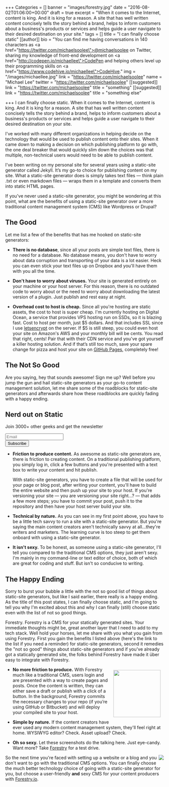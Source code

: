+++
Categories = []
banner = "images/forestry.jpg"
date = "2016-08-02T01:06:00+00:00"
draft = true
excerpt = "When it comes to the Internet, content is king. And it is king for a reason. A site that has well written content concisely tells the story behind a brand, helps to inform customers about a business's products or services and helps guide a user navigate to their desired destination on your site."
tags = []
title = "I can finally choose static"
[[author]]
bio = "You can find me having conversations in 140 characters as <a href=\"https://twitter.com/michaelsoolee\">@michaelsoolee on Twitter</a>, sharing my knowledge of front-end development on <a href=\"http://codepen.io/michaellee\">CodePen</a> and helping others level up their programming skills on <a href=\"https://www.codehive.io/michaellee\">CodeHive</a>."
img = "/images/michaellee.jpg"
link = "https://twitter.com/michaelsoolee"
name = "Michael Lee"
twitter = "https://twitter.com/michaelsoolee"
[[suggested]]
link = "https://twitter.com/michaelsoolee"
title = "something"
[[suggested]]
link = "https://twitter.com/michaelsoolee"
title = "something else"

+++
I can finally choose static.
When it comes to the Internet, content is king. And it is king for a reason. A site that has well written content concisely tells the story behind a brand, helps to inform customers about a business's products or services and helps guide a user navigate to their desired destination on your site.

I've worked with many different organizations in helping decide on the technology that would be used to publish content onto their sites. When it came down to making a decision on which publishing platform to go with, the one deal breaker that would quickly slim down the choices was that multiple, non-technical users would need to be able to publish content.

I've been writing on my personal site for several years using a static-site generator called Jekyll. It’s my go-to choice for publishing content on my site. What a static-site generator does is simply takes text files — think plain .txt or even markdown files — wraps them in a template and converts them into static HTML pages.

If you've never used a static-site generator, you might be wondering at this point, what are the benefits of using a static-site generator over a more traditional content management system (CMS) like Wordpress or Drupal?

## The Good

Let me list a few of the benefits that has me hooked on static-site generators:


- **There is no database**, since all your posts are simple text files, there is no need for a database. No database means, you don't have to worry about data corruption and transporting of your data is a lot easier. Heck you can even stick your text files up on Dropbox and you'll have them with you all the time.

- **Don't have to worry about viruses.** Your site is generated entirely on your machine or your host server. For this reason, there is no outdated code to worry about or the need to worry about downloading the latest version of a plugin. Just publish and rest easy at night.

- **Overhead cost to host is cheap.** Since all you're hosting are static assets, the cost to host is super cheap. I'm currently hosting on Digital Ocean, a service that provides VPS hosting run on SSDs, so it is blazing fast. Cost to host per month, just $5 dollars. And that includes SSL since I use [letsencrypt](https://letsencrypt.org/) on the server. If $5 is still steep, you could even host your site on Amazon's AWS and your monthly bill will be cents. You read that right, cents! Pair that with their CDN service and you've got yourself a killer hosting solution. And if that’s still too much, save your spare change for pizza and host your site on [GitHub ](https://pages.github.com/)[P](https://pages.github.com/)[ages](https://pages.github.com/), completely free!
## The Not So Good

Are you saying, hey that sounds awesome! Sign me up? Well before you jump the gun and hail static-site generators as your go-to content management solution, let me share some of the roadblocks for static-site generators and afterwards share how these roadblocks are quickly fading with a happy ending.


<div class="newsletter-block center clear">
  <h2>Nerd out on Static</h2>
  <p class="subtitle">
    Join 3000+ other geeks and get the newsletter
  </p>
  <form action="//Forestry.us11.list-manage.com/subscribe/post?u=258a7a7e66229ee7fff436898&amp;id=377858cce3" method="post" id="mc-embedded-subscribe-form" name="mc-embedded-subscribe-form" class="validate newsletter pure-form" target="_blank" novalidate>
    <input type="email" placeholder="Email" value="" name="EMAIL" class="required email" id="mce-EMAIL">
    <div id="mce-responses" class="clear">
  		<div class="response" id="mce-error-response" style="display:none"></div>
  		<div class="response" id="mce-success-response" style="display:none"></div>
  	</div>
    <div style="position: absolute; left: -5000px;" aria-hidden="true"><input type="text" name="b_258a7a7e66229ee7fff436898_377858cce3" tabindex="-1" value=""></div>
    <input type="submit" value="Subscribe" name="subscribe" id="mc-embedded-subscribe" class="button primary">
  </form>
</div>


- **Friction to produce content.** As awesome as static-site generators are, there is friction to creating content. On a traditional publishing platform, you simply log in, click a few buttons and you're presented with a text box to write your content and hit publish.


  With static-site generators, you have to create a file that will be used for your page or blog post, after writing your content, you'll have to build the entire website and then push up your site to your host. If you're versioning your site — you are versioning your site right...? — that adds a few more steps; you have to commit your post, push it to the repository and then have your host server build your site.


- **Technical by nature.** As you can see in my first point above, you have to be a little tech savvy to run a site with a static-site generator. But you're saying the main content creators aren't technically savvy at all...they're writers and marketers. The learning curve is too steep to get them onboard with using a static-site generator.


- **It isn't sexy.** To be honest, as someone using a static-site generator, I'll tell you compared to the traditional CMS options, they just aren't sexy. I'm mainly in my command-line or text editor of choice, both of which are great for coding and stuff. But isn't so conducive to writing.

## The Happy Ending

Sorry to burst your bubble a little with the not so good list of things about static-site generators, but like I said earlier, there really is a happy ending. As the title of this post states, I can finally choose static, and I'm going to tell you why I'm excited about this and why I can finally (still) choose static even with the list of not so good things.

Forestry. Forestry is a CMS for your statically generated sites. Your immediate thoughts might be, great another layer that I need to add to my tech stack. Well hold your horses, let me share with you what you gain from using Forestry. First you gain the benefits I listed above (here's the link to the list if you need a reminder) for static-site generators, second it remedies the "not so good" things about static-site generators and if you've already got a statically generated site, the folks behind Forestry have made it über easy to integrate with Forestry.


- <img style="width 200px;float: right;float: right; margin: 10px; width: 150px;" src="/blog/images/draft-publish.gif">**No more friction to produce.** With Forestry much like a traditional CMS, users login and are presented with a way to create pages and posts. Once the content is written, they can either save a draft or publish with a click of a button. In the background, Forestry commits the necessary changes to your repo (if you’re using GitHub or Bitbucket) and will deploy your compiled site to your host.

- **Simple by nature.** If the content creators have ever used any modern content management system, they'll feel right at home. WYSIWYG editor? Check. Asset upload? Check.

- **Oh so sexy.** Let these screenshots do the talking here. Just eye-candy. Want more? Take [Forestry](https://forestry.io) for a test drive.

<img style="width 200px;float: right;" src="/blog/images/screenshot.jpg">


So the next time you're faced with setting up a website or a blog and you don't want to go with the traditional CMS options. You can finally choose the much better technology choice of going with a static-site generator for you, but choose a user-friendly **and** sexy CMS for your content producers with [Forestry](https://forestry.io)[.io](https://forestry.io).
